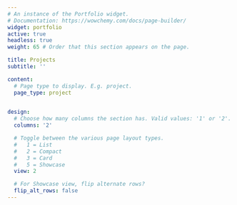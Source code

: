 ```yaml
---
# An instance of the Portfolio widget.
# Documentation: https://wowchemy.com/docs/page-builder/
widget: portfolio
active: true
headless: true
weight: 65 # Order that this section appears on the page.

title: Projects
subtitle: ''

content:
  # Page type to display. E.g. project.
  page_type: project
  

design:
  # Choose how many columns the section has. Valid values: '1' or '2'.
  columns: '2'

  # Toggle between the various page layout types.
  #   1 = List
  #   2 = Compact
  #   3 = Card
  #   5 = Showcase
  view: 2

  # For Showcase view, flip alternate rows?
  flip_alt_rows: false
---
```


